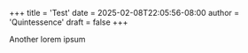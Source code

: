 +++
title = 'Test'
date = 2025-02-08T22:05:56-08:00
author = 'Quintessence'
draft = false
+++

Another lorem ipsum
